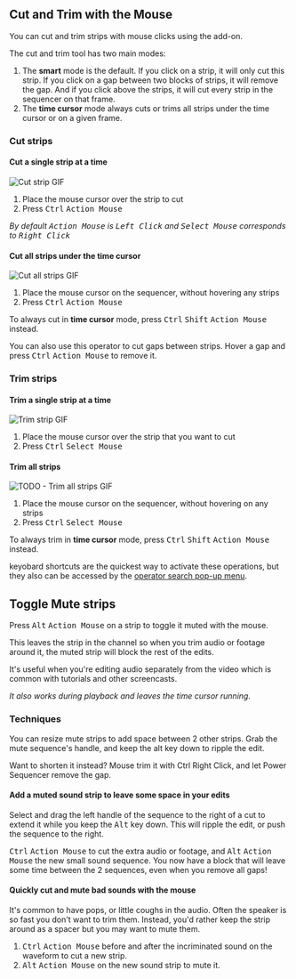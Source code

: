 ## Cut and Trim with the Mouse

You can cut and trim strips with mouse clicks using the add-on.

The cut and trim tool has two main modes:

1. The **smart** mode is the default. If you click on a strip, it will only cut this strip. If you click on a gap between two blocks of strips, it will remove the gap. And if you click above the strips, it will cut every strip in the sequencer on that frame.
2. The **time cursor** mode always cuts or trims all strips under the time cursor or on a given frame.

### Cut strips

#### Cut a single strip at a time

![Cut strip GIF](./img/mouse-cut-single-strip.gif)

1. Place the mouse cursor over the strip to cut
2. Press <kbd>Ctrl</kbd> <kbd>Action Mouse</kbd>

*By default <kbd>Action Mouse</kbd> is <kbd>Left Click</kbd> and <kbd>Select Mouse</kbd> corresponds to <kbd>Right Click</kbd>*

#### Cut all strips under the time cursor

![Cut all strips GIF](./img/mouse-cut-all.gif)

1. Place the mouse cursor on the sequencer, without hovering any strips
2. Press <kbd>Ctrl</kbd> <kbd>Action Mouse</kbd>

To always cut in **time cursor** mode, press <kbd>Ctrl</kbd> <kbd>Shift</kbd> <kbd>Action Mouse</kbd> instead.

You can also use this operator to cut gaps between strips. Hover a gap and press <kbd>Ctrl</kbd> <kbd>Action Mouse</kbd> to remove it.

### Trim strips

#### Trim a single strip at a time

![Trim strip GIF](./img/mouse-trim-single-strip.gif)

1. Place the mouse cursor over the strip that you want to cut
2. Press <kbd>Ctrl</kbd> <kbd>Select Mouse</kbd>

#### Trim all strips

![TODO - Trim all strips GIF]()

1. Place the mouse cursor on the sequencer, without hovering on any strips
2. Press <kbd>Ctrl</kbd> <kbd>Select Mouse</kbd>

To always trim in **time cursor** mode, press <kbd>Ctrl</kbd> <kbd>Shift</kbd> <kbd>Action Mouse</kbd> instead.

keyobard shortcuts are the quickest way to activate these operations, but they also can be accessed by the [operator search pop-up menu](https://docs.blender.org/manual/en/dev/interface/controls/templates/operator_search.html).


## Toggle Mute strips

Press <kbd>Alt</kbd> <kbd>Action Mouse</kbd> on a strip to toggle it muted with the mouse.

This leaves the strip in the channel so when you trim audio or footage around it, the muted strip will block the rest of the edits.

It's useful when you're editing audio separately from the video which is common with tutorials and other screencasts.

*It also works during playback and leaves the time cursor running.*


### Techniques

You can resize mute strips to add space between 2 other strips. Grab the mute sequence's handle, and keep the alt key down to ripple the edit.

Want to shorten it instead? Mouse trim it with Ctrl Right Click, and let Power Sequencer remove the gap.

#### Add a muted sound strip to leave some space in your edits

Select and drag the left handle of the sequence to the right of a cut to extend it while you keep the <kbd>Alt</kbd> key down. This will ripple the edit, or push the sequence to the right.

<kbd>Ctrl</kbd> <kbd>Action Mouse</kbd> to cut the extra audio or footage, and <kbd>Alt</kbd> <kbd>Action Mouse</kbd> the new small sound sequence. You now have a block that will leave some time between the 2 sequences, even when you remove all gaps!

#### Quickly cut and mute bad sounds with the mouse

It's common to have pops, or little coughs in the audio. Often the speaker is so fast you don't want to trim them. Instead, you'd rather keep the strip around as a spacer but you may want to mute them.

1. <kbd>Ctrl</kbd> <kbd>Action Mouse</kbd> before and after the incriminated sound on the waveform to cut a new strip.
2. <kbd>Alt</kbd> <kbd>Action Mouse</kbd> on the new sound strip to mute it.
